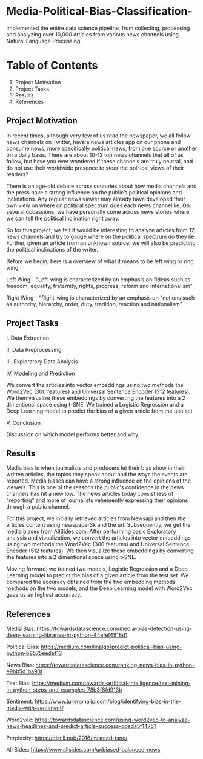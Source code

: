 # Media-Political-Bias-Classification-
Implemented the entire data science pipeline, from collecting, processing and analyzing over 10,000 articles from various news channels using Natural Language Processing.

# Table of Contents
1. Project Motivation
2. Project Tasks
3. Results
4. References

## Project Motivation 
In recent times, although very few of us read the newspaper, we all follow news channels on Twitter, have a news articles app on our phone and consume news, more specifically political news, from one source or another on a daily basis. There are about 10-12 top news channels that all of us follow, but have you ever wondered if these channels are truly neutral, and do not use their worldwide presence to steer the political views of their readers?

There is an age-old debate across countries about how media channels and the press have a strong influence on the public’s political opinions and inclinations. Any regular news viewer may already have developed their own view on where on political spectrum does each news channel lie. On several occassions, we have personally come across news stories where we can tell the political inclination right away.

So for this project, we felt it would be interesting to analyze articles from 12 news channels and try to gauge where on the political spectrum do they lie. Further, given an article from an unknown source, we will also be predicting the political inclinations of the writer.

Before we begin, here is a overview of what it means to be left wing or ring wing.

Left Wing -
"Left-wing is characterized by an emphasis on "ideas such as freedom, equality, fraternity, rights, progress, reform and internationalism"

Right Wing -
"Right-wing is characterized by an emphasis on "notions such as authority, hierarchy, order, duty, tradition, reaction and nationalism"

## Project Tasks

I.  Data Extraction

II. Data Preprocessing

III. Exploratory Data Analysis

IV. Modeling and Prediction

We convert the articles into vector embeddings using two methods the Word2Vec (300 features) and Universal Sentence Encoder (512 features). We then visualize these embeddings by converting the features into a 2 dimentional space using t-SNE.
We trained a Logistic Regression and a Deep Learning model to predict the bias of a given article from the test set

V. Conclusion

Discussion on which model performs better and why.

## Results

Media bias is when journalists and producers let their bias show in their written articles, the topics they speak about and the ways the events are reported. Media biases can have a strong influence on the opinions of the viewers. This is one of the reasons the public's confidence in the news channels has hit a new low. The news articles today consist less of "reporting" and more of journalists vehemently expressing their opinions through a public channel.

For this project, we initially retrieved articles from Newsapi and then the articles content using newspaper3k and the url. Subsequently, we get the media biases from AllSides.com. After performing basic Exploratory analysis and visualization, we convert the articles into vector embeddings using two methods the Word2Vec (300 features) and Universal Sentence Encoder (512 features). We then visualize these embeddings by converting the features into a 2 dimentional space using t-SNE.

Moving forward, we trained two models, Logistic Regression and a Deep Learning model to predict the bias of a given article from the test set. We compared the accuracy obtained from the two embedding methods methods on the two models, and the Deep Learning model with Word2Vec gave us an highest accurracy.


## References

Media Bias: https://towardsdatascience.com/media-bias-detection-using-deep-learning-libraries-in-python-44efef4918d1

Political Bias: https://medium.com/linalgo/predict-political-bias-using-python-b8575eedef13

News Bias: https://towardsdatascience.com/ranking-news-bias-in-python-e9bb5d1ba93f

Text Bias: https://medium.com/towards-artificial-intelligence/text-mining-in-python-steps-and-examples-78b3f8fd913b

Sentiment: https://www.julienphalip.com/blog/identifying-bias-in-the-media-with-sentiment/

Word2vec: https://towardsdatascience.com/using-word2vec-to-analyze-news-headlines-and-predict-article-success-cdeda5f14751

Perplexity: https://distill.pub/2016/misread-tsne/

All Sides: https://www.allsides.com/unbiased-balanced-news
